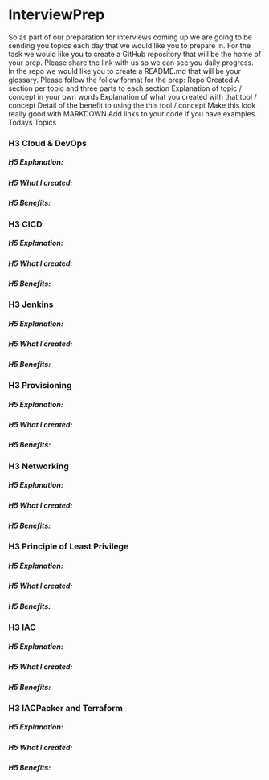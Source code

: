 # InterviewPrep
So as part of our preparation for interviews coming up we are going to be sending you topics each day that we would like you to prepare in. For the task we would like you to create a GitHub repository that will be the home of your prep. Please share the link with us so we can see you daily progress. In the repo we would like you to create a README.md that will be your glossary. Please follow the follow format for the prep:
Repo Created
A section per topic and three parts to each section
Explanation of topic / concept in your own words
Explanation of what you created with that tool / concept
Detail of the benefit to using the this tool / concept
Make this look really good with MARKDOWN  Add links to your code if you have examples.
Todays Topics

### H3 Cloud & DevOps

##### H5 Explanation:

##### H5 What I created:

##### H5 Benefits:

### H3 CICD

##### H5 Explanation:

##### H5 What I created:

##### H5 Benefits:

### H3 Jenkins

##### H5 Explanation:

##### H5 What I created:

##### H5 Benefits:

### H3 Provisioning

##### H5 Explanation:

##### H5 What I created:

##### H5 Benefits:

### H3 Networking

##### H5 Explanation:

##### H5 What I created:

##### H5 Benefits:

### H3 Principle of Least Privilege

##### H5 Explanation:

##### H5 What I created:

##### H5 Benefits:

### H3 IAC

##### H5 Explanation:

##### H5 What I created:

##### H5 Benefits:

### H3 IACPacker and Terraform

##### H5 Explanation:

##### H5 What I created:

##### H5 Benefits:

